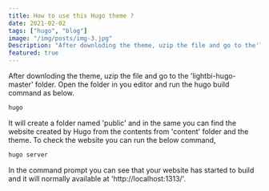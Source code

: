 ```yaml
---
title: How to use this Hugo theme ?
date: 2021-02-02
tags: ["hugo", "blog"]
image: "/img/posts/img-3.jpg"
Description: "After downloding the theme, uzip the file and go to the'lightbi-hugo-master' folder. Open the folder in you editor..."
featured: true
---
```


After downloding the theme, uzip the file and go to the 'lightbi-hugo-master' folder. Open the folder in you editor and run the hugo build command as below.

```bash
hugo
```

It will create a folder named 'public' and in the same you can find the website created by Hugo from the contents from 'content' folder and the theme.
To check the website you can run the below command,

```bash
hugo server
```

In the command prompt you can see that your website has started to build and it will normally available at 'http://localhost:1313/'.

<!--Photo by Robert Katzki on Unsplash-->
